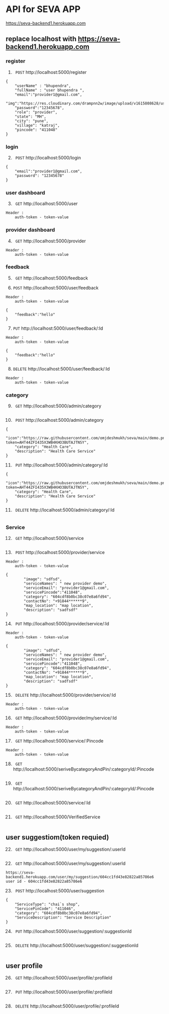 # API for SEVA APP

https://seva-backend1.herokuapp.com
## replace localhost with https://seva-backend1.herokuapp.com 
### register

1. ``` POST``` http://localhost:5000/register
```
{
    "userName" : "bhupendra",
    "fullName" : "user bhupendra ",
    "email":"provider1@gmail.com",
    "img":"https://res.cloudinary.com/drampnn2w/image/upload/v1615808628/user_iapj1a.tiff"
    "password":"12345678",
    "role": "provider",
    "state": "MH",
    "city": "pune",
    "village": "katraj",
    "pincode": "411048"
}
```

### login

2. ``` POST``` http://localhost:5000/login
```
{
    "email":"provider1@gmail.com",
    "password": "12345678"
}

```

### user dashboard

3. ``` GET``` http://localhost:5000/user

```
Header : 
    auth-token - token-value
```

### provider dashboard

4. ``` GET``` http://localhost:5000/provider

```
Header : 
    auth-token - token-value
```

### feedback

5. ``` GET``` http://localhost:5000/feedback


6. ```POST``` http://localhost:5000/user/feedback

```
Header : 
    auth-token - token-value
```

```
{
    "feedback":"hello"
}
```

7. ```PUT``` http://localhost:5000/user/feedback/:Id

```
Header : 
    auth-token - token-value
```

```
{
    "feedback":"hello"
}
```


8. ```DELETE``` http://localhost:5000/user/feedback/:Id

```
Header : 
    auth-token - token-value
```

### category

9. ``` GET``` http://localhost:5000/admin/category

```

```

10. ``` POST``` http://localhost:5000/admin/category

```
{
    "icon":"https://raw.githubusercontent.com/omjdeshmukh/seva/main/demo.png?token=AHT44ZFI435X3WB4KHO3BUTAJTNSY",
    "category": "Health Care",
    "description": "Health Care Service"
}
```

11. ``` PUT``` http://localhost:5000/admin/category/:Id

```
{
    "icon":"https://raw.githubusercontent.com/omjdeshmukh/seva/main/demo.png?token=AHT44ZFI435X3WB4KHO3BUTAJTNSY",
    "category": "Health Care",
    "description": "Health Care Service"
}
```

11. ``` DELETE``` http://localhost:5000/admin/category/:Id

```

```

### Service

12. ``` GET``` http://localhost:5000/service

```

```

13. ``` POST``` http://localhost:5000/provider/service

```
Header : 
    auth-token - token-value
```

```
{
        "image": "sdfsd",
        "serviceNames": " new provider demo",
        "serviceEmail": "provider1@gmail.com",
        "servicePincode":"411048",
        "category": "604cdf8b0bc38c07e8a6fd94",
        "contactNo": "+91844******9",
        "map_location": "map location",
        "description": "sadfsdf"
}
```

14. ``` PUT``` http://localhost:5000/provider/service/:Id

```
Header : 
    auth-token - token-value
```

```
{
        "image": "sdfsd",
        "serviceNames": " new provider demo",
        "serviceEmail": "provider1@gmail.com",
        "servicePincode":"411048",
        "category": "604cdf8b0bc38c07e8a6fd94",
        "contactNo": "+91844******9",
        "map_location": "map location",
        "description": "sadfsdf"
}
```

15. ``` DELETE``` http://localhost:5000/provider/service/:Id

```
Header : 
    auth-token - token-value
```

16. ``` GET``` http://localhost:5000/provider/my/service/:Id

```
Header : 
    auth-token - token-value
```

17. ``` GET``` http://localhost:5000/service/:Pincode

```
Header : 
    auth-token - token-value
```

18. ``` GET``` http://localhost:5000/seriveBycategoryAndPin/:categoryId/:Pincode

```

```


19. ``` GET``` http://localhost:5000/seriveBycategoryAndPin/:categoryId/:Pincode

```

```

20. ``` GET``` http://localhost:5000/service/:Id

```

```

21. ``` GET``` http://localhost:5000/VerifiedService

```

```

## user suggestiom(token requied)

22. ``` GET``` http://localhost:5000/user/my/suggestion/:userId

```

```

22. ``` GET``` http://localhost:5000/user/my/suggestion/:userId

```
https://seva-backend1.herokuapp.com/user/my/suggestion/604cc1fd43e82822a85786e6
user id - 604cc1fd43e82822a85786e6
```

23. ``` POST``` http://localhost:5000/user/suggestion

```
{
    "ServiceType": "chai`s shop",
    "ServicePinCode": "411046",
    "category": "604cdf8b0bc38c07e8a6fd94",
    "ServiceDescription": "Service Description"
}
```


24. ``` PUT``` http://localhost:5000/user/suggestion/:suggestionId

```

```

25. ``` DELETE``` http://localhost:5000/user/suggestion/:suggestionId

```

```


## user profile 

26. ``` GET``` http://localhost:5000/user/profile/:profileId

```

```

27. ``` PUT``` http://localhost:5000/user/profile/:profileId

```

```
28. ``` DELETE``` http://localhost:5000/user/profile/:profileId

```

```









